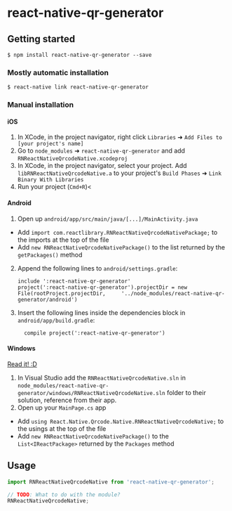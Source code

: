
# react-native-qr-generator

## Getting started

`$ npm install react-native-qr-generator --save`

### Mostly automatic installation

`$ react-native link react-native-qr-generator`

### Manual installation


#### iOS

1. In XCode, in the project navigator, right click `Libraries` ➜ `Add Files to [your project's name]`
2. Go to `node_modules` ➜ `react-native-qr-generator` and add `RNReactNativeQrcodeNative.xcodeproj`
3. In XCode, in the project navigator, select your project. Add `libRNReactNativeQrcodeNative.a` to your project's `Build Phases` ➜ `Link Binary With Libraries`
4. Run your project (`Cmd+R`)<

#### Android

1. Open up `android/app/src/main/java/[...]/MainActivity.java`
  - Add `import com.reactlibrary.RNReactNativeQrcodeNativePackage;` to the imports at the top of the file
  - Add `new RNReactNativeQrcodeNativePackage()` to the list returned by the `getPackages()` method
2. Append the following lines to `android/settings.gradle`:
  	```
  	include ':react-native-qr-generator'
  	project(':react-native-qr-generator').projectDir = new File(rootProject.projectDir, 	'../node_modules/react-native-qr-generator/android')
  	```
3. Insert the following lines inside the dependencies block in `android/app/build.gradle`:
  	```
      compile project(':react-native-qr-generator')
  	```

#### Windows
[Read it! :D](https://github.com/ReactWindows/react-native)

1. In Visual Studio add the `RNReactNativeQrcodeNative.sln` in `node_modules/react-native-qr-generator/windows/RNReactNativeQrcodeNative.sln` folder to their solution, reference from their app.
2. Open up your `MainPage.cs` app
  - Add `using React.Native.Qrcode.Native.RNReactNativeQrcodeNative;` to the usings at the top of the file
  - Add `new RNReactNativeQrcodeNativePackage()` to the `List<IReactPackage>` returned by the `Packages` method


## Usage
```javascript
import RNReactNativeQrcodeNative from 'react-native-qr-generator';

// TODO: What to do with the module?
RNReactNativeQrcodeNative;
```
  